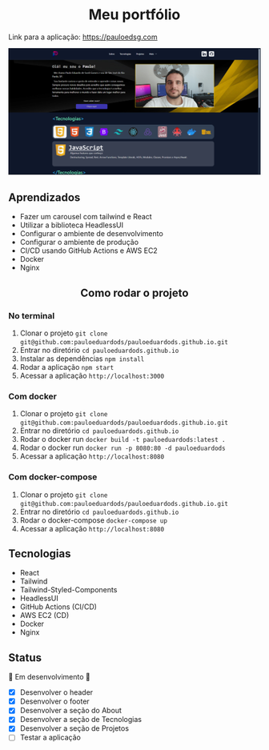 <h1 align="center">Meu portfólio</h1>

Link para a aplicação: https://pauloedsg.com

<img src="./ReadmeImages/portfolio.png"/>

## Aprendizados
 * Fazer um carousel com tailwind e React
 * Utilizar a biblioteca HeadlessUI
 * Configurar o ambiente de desenvolvimento
 * Configurar o ambiente de produção
 * CI/CD usando GitHub Actions e AWS EC2
 * Docker
 * Nginx

<h2 align="center">Como rodar o projeto</h2>

### No terminal
1. Clonar o projeto `git clone git@github.com:pauloeduardods/pauloeduardods.github.io.git`
2. Entrar no diretório `cd pauloeduardods.github.io`
3. Instalar as dependências `npm install`
4. Rodar a aplicação `npm start`
5. Acessar a aplicação `http://localhost:3000`

### Com docker
1. Clonar o projeto `git clone git@github.com:pauloeduardods/pauloeduardods.github.io.git`
2. Entrar no diretório `cd pauloeduardods.github.io`
3. Rodar o docker run `docker build -t pauloeduardods:latest .`
4. Rodar o docker run `docker run -p 8080:80 -d pauloeduardods`
5. Acessar a aplicação `http://localhost:8080`

### Com docker-compose
1. Clonar o projeto `git clone git@github.com:pauloeduardods/pauloeduardods.github.io.git`
2. Entrar no diretório `cd pauloeduardods.github.io`
3. Rodar o docker-compose `docker-compose up`
4. Acessar a aplicação `http://localhost:8080`

## Tecnologias
* React
* Tailwind
* Tailwind-Styled-Components
* HeadlessUI
* GitHub Actions (CI/CD)
* AWS EC2 (CD)
* Docker
* Nginx

## Status

🚧 Em desenvolvimento 🚧

 -[x] Desenvolver o header
 -[x] Desenvolver o footer
 -[x] Desenvolver a seção do About
 -[x] Desenvolver a seção de Tecnologias
 -[x] Desenvolver a seção de Projetos
 -[ ] Testar a aplicação